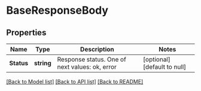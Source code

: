 # BaseResponseBody

## Properties
Name | Type | Description | Notes
------------ | ------------- | ------------- | -------------
**Status** | **string** | Response status. One of next values: ok, error | [optional] [default to null]

[[Back to Model list]](../README.md#documentation-for-models) [[Back to API list]](../README.md#documentation-for-api-endpoints) [[Back to README]](../README.md)

